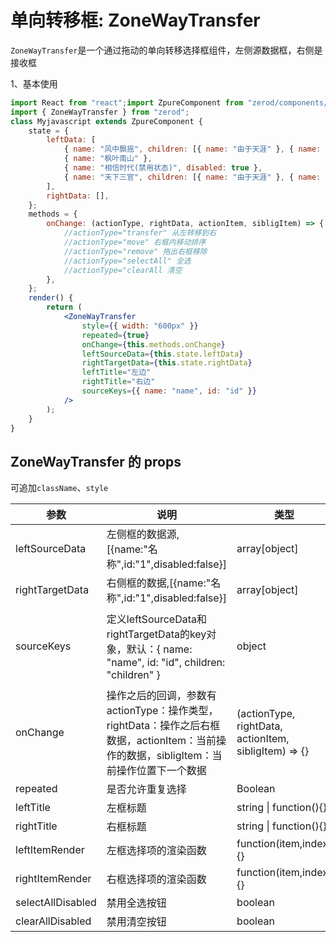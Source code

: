 # 单向转移框: ZoneWayTransfer

`ZoneWayTransfer`是一个通过拖动的单向转移选择框组件，左侧源数据框，右侧是接收框

1、基本使用

<div class="z-demo-box" data-render="demo1" data-title="左框的选项拖动到右框，右框内的选项可以上下拖动排序"></div>

```jsx
import React from "react";import ZpureComponent from "zerod/components/ZpureComponent";
import { ZoneWayTransfer } from "zerod";
class Myjavascript extends ZpureComponent {
	state = {
		leftData: [
			{ name: "风中飘摇", children: [{ name: "由于天涯" }, { name: "泪如雨下" }] },
			{ name: "枫叶南山" },
			{ name: "相信时代(禁用状态)", disabled: true },
			{ name: "天下三官", children: [{ name: "由于天涯" }, { name: "泪如雨下" }] },
		],
		rightData: [],
	};
	methods = {
		onChange: (actionType, rightData, actionItem, sibligItem) => {
			//actionType="transfer" 从左转移到右
			//actionType="move" 右框内移动排序
			//actionType="remove" 拖出右框移除
			//actionType="selectAll" 全选
			//actionType="clearAll 清空
		},
	};
	render() {
		return (
			<ZoneWayTransfer
				style={{ width: "600px" }}
				repeated={true}
				onChange={this.methods.onChange}
				leftSourceData={this.state.leftData}
				rightTargetData={this.state.rightData}
				leftTitle="左边"
				rightTitle="右边"
				sourceKeys={{ name: "name", id: "id" }}
			/>
		);
	}
}
```

## ZoneWayTransfer 的 props

可追加`className`、`style`

<table>
	<thead>
		<tr>
			<th>参数</th>
			<th>说明</th>
			<th>类型</th>
			<th>默认值</th>
		</tr>
	</thead>
	<tbody>
		<tr>
			<td>leftSourceData</td>
			<td>左侧框的数据源,[{name:"名称",id:"1",disabled:false}]</td>
			<td>array[object]</td>
			<td>[]</td>
		</tr>
		<tr>
			<td>rightTargetData</td>
			<td>右侧框的数据,[{name:"名称",id:"1",disabled:false}]</td>
			<td>array[object]</td>
			<td>[]</td>
		</tr>
        <tr>
			<td>sourceKeys</td>
			<td>定义leftSourceData和rightTargetData的key对象，默认：{ name: "name", id: "id", children: "children" }</td>
			<td>object</td>
			<td>{ name: "name", id: "id", children: "children" }</td>
		</tr>
        <tr>
			<td>onChange</td>
			<td>操作之后的回调，参数有 actionType：操作类型，rightData：操作之后右框数据，actionItem：当前操作的数据，sibligItem：当前操作位置下一个数据</td>
			<td>(actionType, rightData, actionItem, sibligItem) => {}</td>
			<td>--</td>
		</tr>
		 <tr>
			<td>repeated</td>
			<td>是否允许重复选择</td>
			<td>Boolean</td>
			<td>true</td>
		</tr>
        <tr>
			<td><i class="zero-icon zerod-shengchangzhouqi"></i> leftTitle</td>
			<td>左框标题</td>
			<td>string | function(){}</td>
			<td>--</td>
		</tr>
        <tr>
			<td><i class="zero-icon zerod-shengchangzhouqi"></i> rightTitle</td>
			<td>右框标题</td>
			<td>string | function(){}</td>
			<td>--</td>
		</tr>
        <tr>
			<td><i class="zero-icon zerod-shengchangzhouqi"></i> leftItemRender</td>
			<td>左框选择项的渲染函数</td>
			<td>function(item,index){}</td>
			<td>--</td>
		</tr>
        <tr>
			<td><i class="zero-icon zerod-shengchangzhouqi"></i> rightItemRender</td>
			<td>右框选择项的渲染函数</td>
			<td>function(item,index){}</td>
			<td>--</td>
		</tr>
        <tr>
			<td>selectAllDisabled</td>
			<td>禁用全选按钮</td>
			<td>boolean</td>
			<td>--</td>
		</tr>
        <tr>
			<td>clearAllDisabled</td>
			<td>禁用清空按钮</td>
			<td>boolean</td>
			<td>--</td>
		</tr>
	</tbody>
</table>
